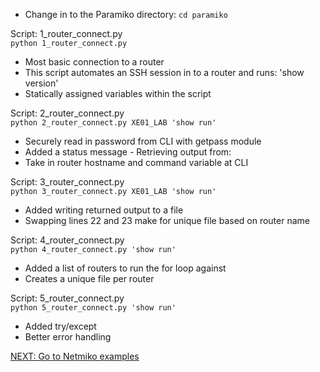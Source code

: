 - Change in to the Paramiko directory: ```cd paramiko```

Script: 1_router_connect.py<br>
```python 1_router_connect.py```

- Most basic connection to a router
- This script automates an SSH session in to a router and runs: 'show version'
- Statically assigned variables within the script

Script: 2_router_connect.py<br>
```python 2_router_connect.py XE01_LAB 'show run'```

- Securely read in password from CLI with getpass module
- Added a status message - Retrieving output from:
- Take in router hostname and command variable at CLI

Script: 3_router_connect.py<br>
```python 3_router_connect.py XE01_LAB 'show run'```

- Added writing returned output to a file
- Swapping lines 22 and 23 make for unique file based on router name

Script: 4_router_connect.py<br>
```python 4_router_connect.py 'show run'```

- Added a list of routers to run the for loop against
- Creates a unique file per router

Script: 5_router_connect.py<br>
```python 5_router_connect.py 'show run'```

- Added try/except
- Better error handling

 [NEXT: Go to Netmiko examples](https://github.com/mikesaur/public/tree/master/Python_101/netmiko)
